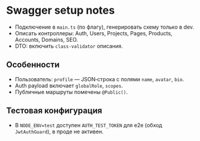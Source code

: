 # Swagger setup notes

- Подключение в `main.ts` (по флагу), генерировать схему только в dev.
- Описать контроллеры: Auth, Users, Projects, Pages, Products, Accounts, Domains, SEO.
- DTO: включить `class-validator` описания.

## Особенности

- Пользователь: `profile` — JSON‑строка с полями `name`, `avatar`, `bio`.
- Auth payload включает `globalRole`, `scopes`.
- Публичные маршруты помечены `@Public()`.

## Тестовая конфигурация

- В `NODE_ENV=test` доступен `AUTH_TEST_TOKEN` для e2e (обход `JwtAuthGuard`), в проде не активен.